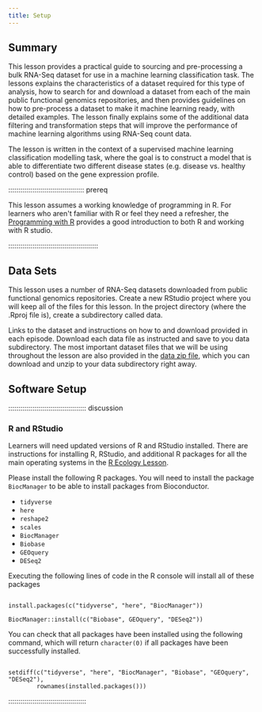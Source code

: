 ```yaml
---
title: Setup
---
```


## Summary

This lesson provides a practical guide to sourcing and pre-processing a bulk RNA-Seq dataset for use in a machine learning classification task. The lessons explains the characteristics of a dataset required for this type of analysis, how to search for and download a dataset from each of the main public functional genomics repositories, and then provides guidelines on how to pre-process a dataset to make it machine learning ready, with detailed examples. The lesson finally explains some of the additional data filtering and transformation steps that will improve the performance of machine learning algorithms using RNA-Seq count data.

The lesson is written in the context of a supervised machine learning classification modelling task, where the goal is to construct a model that is able to differentiate two different disease states (e.g. disease vs. healthy control) based on the gene expression profile.

:::::::::::::::::::::::::::::::::::::: prereq 

This lesson assumes a working knowledge of programming in R. For learners who aren't familiar with R or feel they need a refresher, the [Programming with R](https://swcarpentry.github.io/r-novice-inflammation/index.html) provides a good introduction to both R and working with R studio.

:::::::::::::::::::::::::::::::::::::::::::::

## Data Sets

This lesson uses a number of RNA-Seq datasets downloaded from public functional genomics repositories. Create a new RStudio project where you will keep all of the files for this lesson. In the project directory (where the .Rproj file is), create a subdirectory called data.

Links to the dataset and instructions on how to and download provided in each episode. Download each data file as instructed and save to you data subdirectory. The most important dataset files that we will be using throughout the lesson are also provided in the [data zip file](./data/rna-seq-ml-readiness-data.zip), which you can download and unzip to your data subdirectory right away.


## Software Setup

::::::::::::::::::::::::::::::::::::::: discussion

### R and RStudio

Learners will need updated versions of R and RStudio installed. There are instructions for installing R, RStudio, and additional R packages for all the main operating systems in the [R Ecology Lesson](https://datacarpentry.org/R-ecology-lesson/#Install_R_and_RStudio).

Please install the following R packages. You will need to install the package `BiocManager` to be able to install packages from Bioconductor.

* `tidyverse`
* `here`
* `reshape2`
* `scales`
* `BiocManager`
* `Biobase`
* `GEOquery`
* `DESeq2`

Executing the following lines of code in the R console will install all of these packages

```{r}

install.packages(c("tidyverse", "here", "BiocManager"))

BiocManager::install(c("Biobase", GEOquery", "DESeq2"))

```

You can check that all packages have been installed using the following command, which will return `character(0)` if all packages have been successfully installed.

```{r}

setdiff(c("tidyverse", "here", "BiocManager", "Biobase", "GEOquery", "DESeq2"),
        rownames(installed.packages()))

```
::::::::::::::::::::::::::::::::::::::: 
